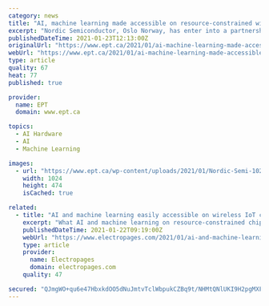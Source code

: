 ```yaml
---
category: news
title: "AI, machine learning made accessible on resource-constrained wireless IoT chips"
excerpt: "Nordic Semiconductor, Oslo Norway, has enter into a partnership with Edge Impulse, a leading provider of what’s termed ‘tiny machine learning’ or ‘TinyML’ tools designed to run on resource constrained semiconductor devices."
publishedDateTime: 2021-01-23T12:13:00Z
originalUrl: "https://www.ept.ca/2021/01/ai-machine-learning-made-accessible-on-resource-constrained-wireless-iot-chips/"
webUrl: "https://www.ept.ca/2021/01/ai-machine-learning-made-accessible-on-resource-constrained-wireless-iot-chips/"
type: article
quality: 67
heat: 77
published: true

provider:
  name: EPT
  domain: www.ept.ca

topics:
  - AI Hardware
  - AI
  - Machine Learning

images:
  - url: "https://www.ept.ca/wp-content/uploads/2021/01/Nordic-Semi-1024x474.jpg"
    width: 1024
    height: 474
    isCached: true

related:
  - title: "AI and machine learning easily accessible on wireless IoT chips for first time"
    excerpt: "What AI and machine learning on resource-constrained chips does – which Nordic will now collectively refer to as TinyML – is take the application potential of wireless IoT technologies such as Bluetooth to a whole new level in terms of environmental awareness and autonomous decision making,"
    publishedDateTime: 2021-01-22T09:19:00Z
    webUrl: "https://www.electropages.com/2021/01/ai-and-machine-learning-easily-accessible-wireless-iot-chips-first-time"
    type: article
    provider:
      name: Electropages
      domain: electropages.com
    quality: 47

secured: "QJmgWO+qu6e47HbxkdOO5dNuJmtvTclWbpukCZBq9t/NHMtQNlUKI9H2pgMXF3fl/yTezosxZzgyWbTOwEZKDcc6ItEkr/Hg7PQ09zwAvBPlkKY7ye/8X/3Ay4QgnAm2lCQRzklUiZ+3w8/cDIuYQSnkX37we1ayCL67mj9wlxTaxZ1073/HApjUdo5j3OYWmruuwJo823ScGCxBdWwKdwt0rBpD79ZUVTmsbp0Q6eeL66Vg25vNk+SqKHMZ44ws+IG4fiILLWB+5zXcua7I6tDuD+iOJNfXyggUocvf5ekAa7FrlwtqJkjdlty4jyiYx/yGBoQ2GhXj2FVu3F8HK9iZStadmgoTVcn88jg2nBI=;vuQxAMAOWt1sHCTsFTGRDg=="
---
```


